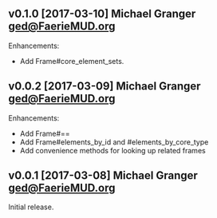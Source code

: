 ##  v0.1.0 [2017-03-10] Michael Granger <ged@FaerieMUD.org>

Enhancements:

- Add Frame#core_element_sets.


##  v0.0.2 [2017-03-09] Michael Granger <ged@FaerieMUD.org>

Enhancements:

- Add Frame#==
- Add Frame#elements_by_id and #elements_by_core_type
- Add convenience methods for looking up related frames


## v0.0.1 [2017-03-08] Michael Granger <ged@FaerieMUD.org>

Initial release.

